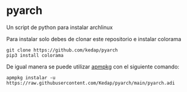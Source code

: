 # pyarch
Un script de python para instalar archlinux

Para instalar solo debes de clonar este repositorio e instalar colorama
```
git clone https://github.com/kedap/pyarch
pip3 install colorama
```
De igual manera se puede utilizar [apmpkg](https://github.com/kedap/apmpkg) con el siguiente comando:

```
apmpkg instalar -u https://raw.githubusercontent.com/Kedap/pyarch/main/pyarch.adi
```
